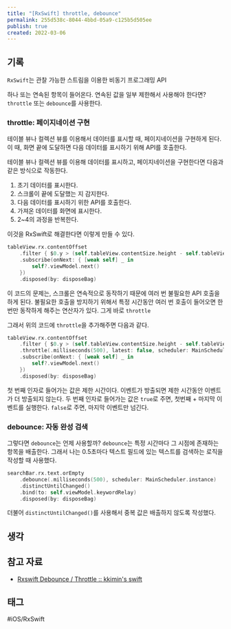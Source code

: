 ```yaml
---
title: "[RxSwift] throttle, debounce"
permalink: 255d538c-8044-4bbd-05a9-c125b5d505ee
publish: true
created: 2022-03-06
---
```


## 기록

`RxSwift`는 관찰 가능한 스트림을 이용한 비동기 프로그래밍 API

하나 또는 연속된 항목이 들어온다. 연속된 값을 일부 제한해서 사용해야 한다면? `throttle` 또는 `debounce`를 사용한다.

### throttle: 페이지네이션 구현

테이블 뷰나 컬렉션 뷰를 이용해서 데이터를 표시할 때, 페이지네이션을 구현하게 된다. 이 때, 화면 끝에 도달하면 다음 데이터를 표시하기 위해 API를 호출한다. 

테이블 뷰나 컬렉션 뷰를 이용해 데이터를 표시하고, 페이지네이션을 구현한다면 다음과 같은 방식으로 작동한다.

1. 초기 데이터를 표시한다.
2. 스크롤이 끝에 도달했는 지 감지한다.
3. 다음 데이터를 표시하기 위한 API를 호출한다.
4. 가져온 데이터를 화면에 표시한다.
5. 2~4의 과정을 반복한다.

이것을 RxSwift로 해결한다면 이렇게 만들 수 있다.

```swift
tableView.rx.contentOffset
    .filter { $0.y > (self.tableView.contentSize.height - self.tableView.frame.height) }
    .subscribe(onNext: { [weak self] _ in
        self?.viewModel.next()
    })
    .disposed(by: disposeBag)
```

이 코드의 문제는, 스크롤은 연속적으로 동작하기 때문에 여러 번 불필요한 API 호출을 하게 된다. 불필요한 호출을 방지하기 위해서 특정 시간동안 여러 번 호출이 들어오면 한 번만 동작하게 해주는 연산자가 있다. 그게 바로 `throttle`

그래서 위의 코드에 `throttle`을 추가해주면 다음과 같다.

```swift
tableView.rx.contentOffset
    .filter { $0.y > (self.tableView.contentSize.height - self.tableView.frame.height) }
    .throttle(.milliseconds(500), latest: false, scheduler: MainScheduler.instance)
    .subscribe(onNext: { [weak self] _ in
        self?.viewModel.next()
    })
    .disposed(by: disposeBag)
```

첫 번째 인자로 들어가는 값은 제한 시간이다. 이벤트가 방출되면 제한 시간동안 이벤트가 더 방출되지 않는다.
두 번째 인자로 들어가는 값은 `true`로 주면, 첫번째 + 마지막 이벤트를 실행한다. `false`로 주면, 마지막 이벤트만 넘긴다.

### debounce: 자동 완성 검색

그렇다면 `debounce`는 언제 사용할까? `debounce`는 특정 시간마다 그 시점에 존재하는 항목을 배출한다. 그래서 나는 0.5초마다 텍스트 필드에 있는 텍스트를 검색하는 로직을 작성할 때 사용했다.

```swift
searchBar.rx.text.orEmpty
    .debounce(.milliseconds(500), scheduler: MainScheduler.instance)
    .distinctUntilChanged()
    .bind(to: self.viewModel.keywordRelay)
    .disposed(by: disposeBag)
```

더불어 `distinctUntilChanged()`를 사용해서 중복 값은 배출하지 않도록 작성했다.

## 생각

## 참고 자료

- [Rxswift Debounce / Throttle :: kkimin's swift](https://kkimin.tistory.com/43?category=955083)

## 태그

#iOS/RxSwift